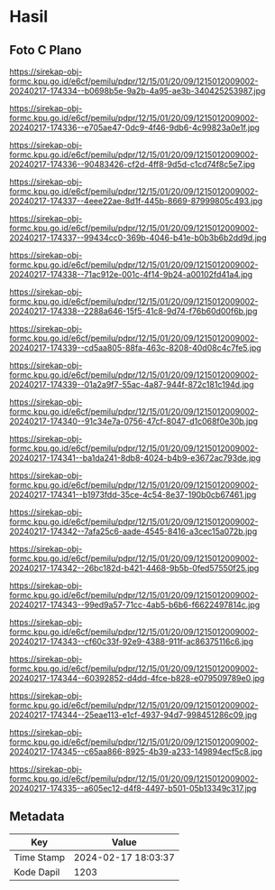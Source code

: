 # Hasil

## Foto C Plano

https://sirekap-obj-formc.kpu.go.id/e6cf/pemilu/pdpr/12/15/01/20/09/1215012009002-20240217-174334--b0698b5e-9a2b-4a95-ae3b-340425253987.jpg

https://sirekap-obj-formc.kpu.go.id/e6cf/pemilu/pdpr/12/15/01/20/09/1215012009002-20240217-174336--e705ae47-0dc9-4f46-9db6-4c99823a0e1f.jpg

https://sirekap-obj-formc.kpu.go.id/e6cf/pemilu/pdpr/12/15/01/20/09/1215012009002-20240217-174336--90483426-cf2d-4ff8-9d5d-c1cd74f8c5e7.jpg

https://sirekap-obj-formc.kpu.go.id/e6cf/pemilu/pdpr/12/15/01/20/09/1215012009002-20240217-174337--4eee22ae-8d1f-445b-8669-87999805c493.jpg

https://sirekap-obj-formc.kpu.go.id/e6cf/pemilu/pdpr/12/15/01/20/09/1215012009002-20240217-174337--99434cc0-369b-4046-b41e-b0b3b6b2dd9d.jpg

https://sirekap-obj-formc.kpu.go.id/e6cf/pemilu/pdpr/12/15/01/20/09/1215012009002-20240217-174338--71ac912e-001c-4f14-9b24-a00102fd41a4.jpg

https://sirekap-obj-formc.kpu.go.id/e6cf/pemilu/pdpr/12/15/01/20/09/1215012009002-20240217-174338--2288a646-15f5-41c8-9d74-f76b60d00f6b.jpg

https://sirekap-obj-formc.kpu.go.id/e6cf/pemilu/pdpr/12/15/01/20/09/1215012009002-20240217-174339--cd5aa805-88fa-463c-8208-40d08c4c7fe5.jpg

https://sirekap-obj-formc.kpu.go.id/e6cf/pemilu/pdpr/12/15/01/20/09/1215012009002-20240217-174339--01a2a9f7-55ac-4a87-944f-872c181c194d.jpg

https://sirekap-obj-formc.kpu.go.id/e6cf/pemilu/pdpr/12/15/01/20/09/1215012009002-20240217-174340--91c34e7a-0756-47cf-8047-d1c068f0e30b.jpg

https://sirekap-obj-formc.kpu.go.id/e6cf/pemilu/pdpr/12/15/01/20/09/1215012009002-20240217-174341--ba1da241-8db8-4024-b4b9-e3672ac793de.jpg

https://sirekap-obj-formc.kpu.go.id/e6cf/pemilu/pdpr/12/15/01/20/09/1215012009002-20240217-174341--b1973fdd-35ce-4c54-8e37-190b0cb67461.jpg

https://sirekap-obj-formc.kpu.go.id/e6cf/pemilu/pdpr/12/15/01/20/09/1215012009002-20240217-174342--7afa25c6-aade-4545-8416-a3cec15a072b.jpg

https://sirekap-obj-formc.kpu.go.id/e6cf/pemilu/pdpr/12/15/01/20/09/1215012009002-20240217-174342--26bc182d-b421-4468-9b5b-0fed57550f25.jpg

https://sirekap-obj-formc.kpu.go.id/e6cf/pemilu/pdpr/12/15/01/20/09/1215012009002-20240217-174343--99ed9a57-71cc-4ab5-b6b6-f6622497814c.jpg

https://sirekap-obj-formc.kpu.go.id/e6cf/pemilu/pdpr/12/15/01/20/09/1215012009002-20240217-174343--cf60c33f-92e9-4388-911f-ac86375116c6.jpg

https://sirekap-obj-formc.kpu.go.id/e6cf/pemilu/pdpr/12/15/01/20/09/1215012009002-20240217-174344--60392852-d4dd-4fce-b828-e079509789e0.jpg

https://sirekap-obj-formc.kpu.go.id/e6cf/pemilu/pdpr/12/15/01/20/09/1215012009002-20240217-174344--25eae113-e1cf-4937-94d7-998451286c09.jpg

https://sirekap-obj-formc.kpu.go.id/e6cf/pemilu/pdpr/12/15/01/20/09/1215012009002-20240217-174345--c65aa866-8925-4b39-a233-149894ecf5c8.jpg

https://sirekap-obj-formc.kpu.go.id/e6cf/pemilu/pdpr/12/15/01/20/09/1215012009002-20240217-174335--a605ec12-d4f8-4497-b501-05b13349c317.jpg


## Metadata

| Key        | Value               |
| ---------- | ------------------- |
| Time Stamp | 2024-02-17 18:03:37 |
| Kode Dapil | 1203                |



